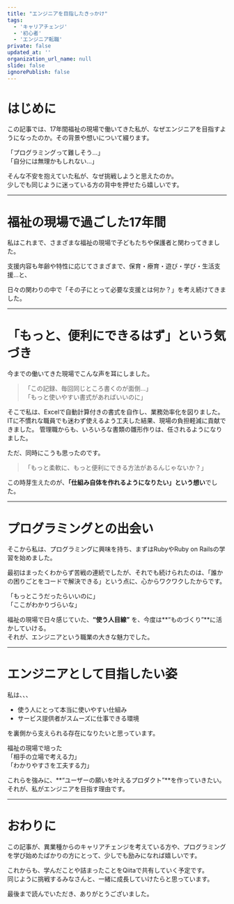```yaml
---
title: "エンジニアを目指したきっかけ"
tags:
  - 'キャリアチェンジ'
  - '初心者'
  - 'エンジニア転職'
private: false
updated_at: ''
organization_url_name: null
slide: false
ignorePublish: false
---
```

# はじめに

この記事では、17年間福祉の現場で働いてきた私が、なぜエンジニアを目指すようになったのか。その背景や想いについて綴ります。

「プログラミングって難しそう…」  
「自分には無理かもしれない…」

そんな不安を抱えていた私が、なぜ挑戦しようと思えたのか。  
少しでも同じように迷っている方の背中を押せたら嬉しいです。

---
# 福祉の現場で過ごした17年間

私はこれまで、さまざまな福祉の現場で子どもたちや保護者と関わってきました。

支援内容も年齢や特性に応じてさまざまで、保育・療育・遊び・学び・生活支援…と、

日々の関わりの中で「その子にとって必要な支援とは何か？」を考え続けてきました。


---
# 「もっと、便利にできるはず」という気づき

今までの働いてきた現場でこんな声を耳にしました。

> 「この記録、毎回同じところ書くのが面倒…」  
> 「もっと使いやすい書式があればいいのに」

そこで私は、Excelで自動計算付きの書式を自作し、業務効率化を図りました。  
ITに不慣れな職員でも迷わず使えるよう工夫した結果、現場の負担軽減に貢献できました。
管理職からも、いろいろな書類の雛形作りは、任されるようになりました。

ただ、同時にこうも思ったのです。

> 「もっと柔軟に、もっと便利にできる方法があるんじゃないか？」

この時芽生えたのが、**「仕組み自体を作れるようになりたい」という想い**でした。

---
# プログラミングとの出会い

そこから私は、プログラミングに興味を持ち、まずはRubyやRuby on Railsの学習を始めました。

最初はまったくわからず苦戦の連続でしたが、それでも続けられたのは、「誰かの困りごとをコードで解決できる」という点に、心からワクワクしたからです。

「もっとこうだったらいいのに」  
「ここがわかりづらいな」  

福祉の現場で日々感じていた、**“使う人目線”** を、今度は**“ものづくり”**に活かしていける。  
それが、エンジニアという職業の大きな魅力でした。

---
# エンジニアとして目指したい姿

私は、、、

- 使う人にとって本当に使いやすい仕組み
- サービス提供者がスムーズに仕事できる環境

を裏側から支えられる存在になりたいと思っています。

福祉の現場で培った  
「相手の立場で考える力」  
「わかりやすさを工夫する力」  

これらを強みに、**“ユーザーの願いを叶えるプロダクト”**を作っていきたい。  
それが、私がエンジニアを目指す理由です。

---

# おわりに

この記事が、異業種からのキャリアチェンジを考えている方や、プログラミングを学び始めたばかりの方にとって、少しでも励みになれば嬉しいです。

これからも、学んだことや詰まったことをQiitaで共有していく予定です。  
同じように挑戦するみなさんと、一緒に成長していけたらと思っています。

最後まで読んでいただき、ありがとうございました。